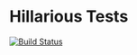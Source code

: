# Hillarious Tests
[![Build Status](https://travis-ci.org/DevHeap/htests.svg?branch=master)](https://travis-ci.org/DevHeap/htests)

